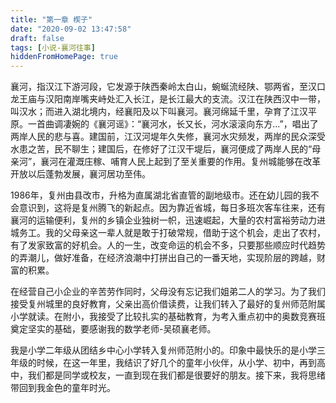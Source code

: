 ```yaml
---
title: "第一章 楔子"
date: "2020-09-02 13:47:58"
draft: false
tags: [小说-襄河往事]
hiddenFromHomePage: true
---
```

襄河，指汉江下游河段，它发源于陕西秦岭太白山，蜿蜒流经陕、鄂两省，至汉口龙王庙与汉阳南岸嘴夹峙处汇入长江，是长江最大的支流。汉江在陕西汉中一带，叫汉水；而进入湖北境内，经襄阳及以下叫襄河。襄河绵延千里，孕育了江汉平原。一首曲调凄婉的《襄河谣》：“襄河水，长又长，河水滚滚向东方...”，唱出了两岸人民的悲与喜。建国前，江汉河堤年久失修，襄河水灾频发，两岸的民众深受水患之苦，民不聊生；建国后，在修好了江汉干堤后，襄河便成了两岸人民的“母亲河”，襄河在灌溉庄稼、哺育人民上起到了至关重要的作用。复州城能够在改革开放以后蓬勃发展，襄河居功至伟。

1986年，复州由县改市，升格为直属湖北省直管的副地级市。还在幼儿园的我不会意识到，这将是复州腾飞的新起点。因为靠近省城，每日多班次客车往来，还有襄河的运输便利，复州的乡镇企业独树一帜，迅速崛起，大量的农村富裕劳动力进城务工。我的父母亲这一辈人就是敢于打破常规，借助于这个机会，走出了农村，有了发家致富的好机会。人的一生，改变命运的机会不多，只要那些顺应时代趋势的弄潮儿，做好准备，在经济浪潮中打拼出自己的一番天地，实现阶层的跨越，财富的积累。

在经营自己小企业的辛苦劳作同时，父母没有忘记我们姐弟二人的学习。为了我们接受复州城里的良好教育，父亲出高价借读费，让我们转入了最好的复州师范附属小学就读。在附小，我接受了比较扎实的基础教育，为考入重点初中的奥数竞赛班奠定坚实的基础，要感谢我的数学老师-吴硕襄老师。

我是小学二年级从团结乡中心小学转入复州师范附小的。印象中最快乐的是小学三年级的时候，在这一年里，我结识了好几个的童年小伙伴，从小学、初中，再到高中，我们都是同学或校友，一直到现在我们都是很要好的朋友。接下来，我将思绪带回到我金色的童年时光。
